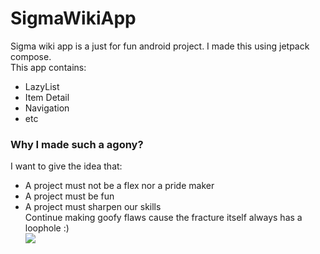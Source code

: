 # SigmaWikiApp
Sigma wiki app is a just for fun android project. I made this using jetpack compose.  
This app contains:  
- LazyList
- Item Detail
- Navigation
- etc

### Why I made such a agony?  
I want to give the idea that:  
- A project must not be a flex nor a pride maker
- A project must be fun
- A project must sharpen our skills  
Continue making goofy flaws cause the fracture itself always has a loophole :)  
![](https://media.discordapp.net/attachments/1176169547393417327/1177667070939386027/sigma.png?ex=657356ed&is=6560e1ed&hm=1bd93ad71511f7e9afb517a831094975c79c2ec92d21504363fb8cbbcd3ec870&=&format=webp&width=1440&height=655)
